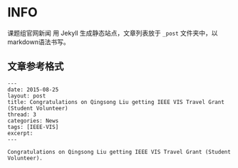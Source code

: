 # INFO

课题组官网新闻 用 Jekyll 生成静态站点，文章列表放于 `_post` 文件夹中，以markdown语法书写。

## 文章参考格式

```
---
date: 2015-08-25
layout: post
title: Congratulations on Qingsong Liu getting IEEE VIS Travel Grant (Student Volunteer)
thread: 3
categories: News
tags: [IEEE-VIS]
excerpt: 
---

Congratulations on Qingsong Liu getting IEEE VIS Travel Grant (Student Volunteer).
```
